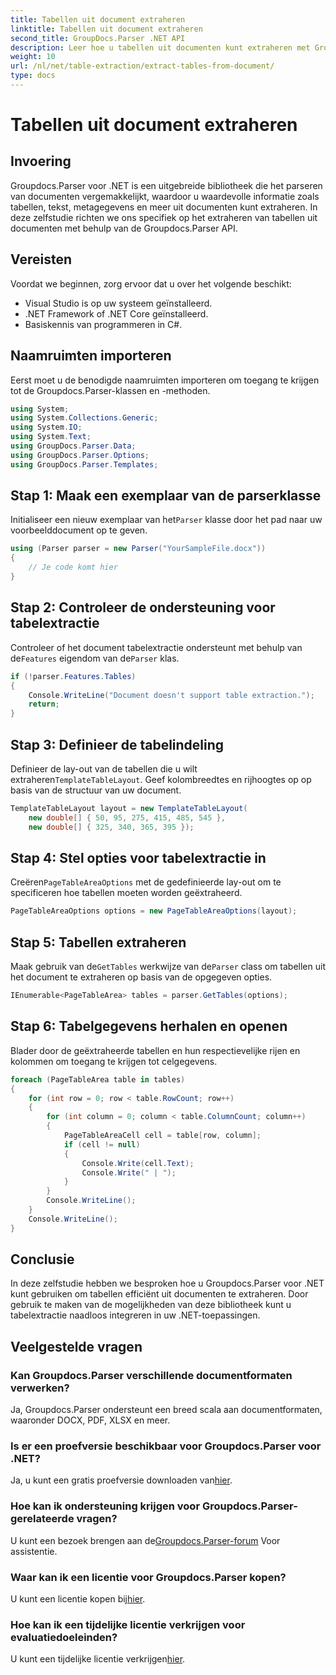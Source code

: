 ```yaml
---
title: Tabellen uit document extraheren
linktitle: Tabellen uit document extraheren
second_title: GroupDocs.Parser .NET API
description: Leer hoe u tabellen uit documenten kunt extraheren met Groupdocs.Parser voor .NET. Volg ons voor een gedetailleerde handleiding over het integreren van deze functionaliteit.
weight: 10
url: /nl/net/table-extraction/extract-tables-from-document/
type: docs
---
```

# Tabellen uit document extraheren

## Invoering
Groupdocs.Parser voor .NET is een uitgebreide bibliotheek die het parseren van documenten vergemakkelijkt, waardoor u waardevolle informatie zoals tabellen, tekst, metagegevens en meer uit documenten kunt extraheren. In deze zelfstudie richten we ons specifiek op het extraheren van tabellen uit documenten met behulp van de Groupdocs.Parser API.
## Vereisten
Voordat we beginnen, zorg ervoor dat u over het volgende beschikt:
- Visual Studio is op uw systeem geïnstalleerd.
- .NET Framework of .NET Core geïnstalleerd.
- Basiskennis van programmeren in C#.

## Naamruimten importeren
Eerst moet u de benodigde naamruimten importeren om toegang te krijgen tot de Groupdocs.Parser-klassen en -methoden.
```csharp
using System;
using System.Collections.Generic;
using System.IO;
using System.Text;
using GroupDocs.Parser.Data;
using GroupDocs.Parser.Options;
using GroupDocs.Parser.Templates;
```
## Stap 1: Maak een exemplaar van de parserklasse
 Initialiseer een nieuw exemplaar van het`Parser` klasse door het pad naar uw voorbeelddocument op te geven.
```csharp
using (Parser parser = new Parser("YourSampleFile.docx"))
{
    // Je code komt hier
}
```
## Stap 2: Controleer de ondersteuning voor tabelextractie
 Controleer of het document tabelextractie ondersteunt met behulp van de`Features` eigendom van de`Parser` klas.
```csharp
if (!parser.Features.Tables)
{
    Console.WriteLine("Document doesn't support table extraction.");
    return;
}
```
## Stap 3: Definieer de tabelindeling
Definieer de lay-out van de tabellen die u wilt extraheren`TemplateTableLayout`. Geef kolombreedtes en rijhoogtes op op basis van de structuur van uw document.
```csharp
TemplateTableLayout layout = new TemplateTableLayout(
    new double[] { 50, 95, 275, 415, 485, 545 },
    new double[] { 325, 340, 365, 395 });
```
## Stap 4: Stel opties voor tabelextractie in
 Creëren`PageTableAreaOptions` met de gedefinieerde lay-out om te specificeren hoe tabellen moeten worden geëxtraheerd.
```csharp
PageTableAreaOptions options = new PageTableAreaOptions(layout);
```
## Stap 5: Tabellen extraheren
 Maak gebruik van de`GetTables` werkwijze van de`Parser` class om tabellen uit het document te extraheren op basis van de opgegeven opties.
```csharp
IEnumerable<PageTableArea> tables = parser.GetTables(options);
```
## Stap 6: Tabelgegevens herhalen en openen
Blader door de geëxtraheerde tabellen en hun respectievelijke rijen en kolommen om toegang te krijgen tot celgegevens.
```csharp
foreach (PageTableArea table in tables)
{
    for (int row = 0; row < table.RowCount; row++)
    {
        for (int column = 0; column < table.ColumnCount; column++)
        {
            PageTableAreaCell cell = table[row, column];
            if (cell != null)
            {
                Console.Write(cell.Text);
                Console.Write(" | ");
            }
        }
        Console.WriteLine();
    }
    Console.WriteLine();
}
```
## Conclusie
In deze zelfstudie hebben we besproken hoe u Groupdocs.Parser voor .NET kunt gebruiken om tabellen efficiënt uit documenten te extraheren. Door gebruik te maken van de mogelijkheden van deze bibliotheek kunt u tabelextractie naadloos integreren in uw .NET-toepassingen.

## Veelgestelde vragen
### Kan Groupdocs.Parser verschillende documentformaten verwerken?
Ja, Groupdocs.Parser ondersteunt een breed scala aan documentformaten, waaronder DOCX, PDF, XLSX en meer.
### Is er een proefversie beschikbaar voor Groupdocs.Parser voor .NET?
 Ja, u kunt een gratis proefversie downloaden van[hier](https://releases.groupdocs.com/).
### Hoe kan ik ondersteuning krijgen voor Groupdocs.Parser-gerelateerde vragen?
 U kunt een bezoek brengen aan de[Groupdocs.Parser-forum](https://forum.groupdocs.com/c/parser/17) Voor assistentie.
### Waar kan ik een licentie voor Groupdocs.Parser kopen?
 U kunt een licentie kopen bij[hier](https://purchase.groupdocs.com/buy).
### Hoe kan ik een tijdelijke licentie verkrijgen voor evaluatiedoeleinden?
 U kunt een tijdelijke licentie verkrijgen[hier](https://purchase.groupdocs.com/temporary-license/).